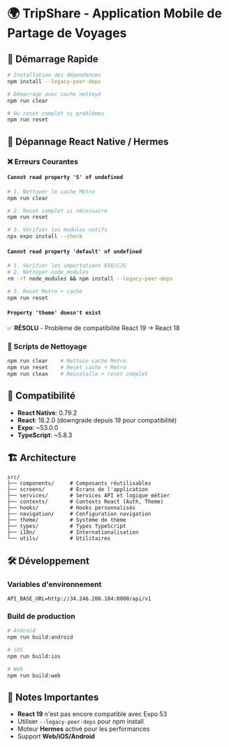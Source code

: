 # 🌍 TripShare - Application Mobile de Partage de Voyages

## 🚀 Démarrage Rapide

```bash
# Installation des dépendances
npm install --legacy-peer-deps

# Démarrage avec cache nettoyé
npm run clear

# Ou reset complet si problèmes
npm run reset
```

## 🔧 Dépannage React Native / Hermes

### ❌ Erreurs Courantes

#### `Cannot read property 'S' of undefined`
```bash
# 1. Nettoyer le cache Metro
npm run clear

# 2. Reset complet si nécessaire
npm run reset

# 3. Vérifier les modules natifs
npx expo install --check
```

#### `Cannot read property 'default' of undefined`
```bash
# 1. Vérifier les importations ES6/CJS
# 2. Nettoyer node_modules
rm -rf node_modules && npm install --legacy-peer-deps

# 3. Reset Metro + cache
npm run reset
```

#### `Property 'theme' doesn't exist`
✅ **RÉSOLU** - Problème de compatibilité React 19 → React 18

### 🔄 Scripts de Nettoyage

```bash
npm run clear    # Nettoie cache Metro
npm run reset    # Reset cache + Metro
npm run clean    # Réinstalle + reset complet
```

## 📱 Compatibilité

- **React Native**: 0.79.2
- **React**: 18.2.0 (downgrade depuis 19 pour compatibilité)
- **Expo**: ~53.0.0
- **TypeScript**: ~5.8.3

## 🏗️ Architecture

```
src/
├── components/     # Composants réutilisables
├── screens/        # Écrans de l'application
├── services/       # Services API et logique métier
├── contexts/       # Contexts React (Auth, Theme)
├── hooks/          # Hooks personnalisés
├── navigation/     # Configuration navigation
├── theme/          # Système de thème
├── types/          # Types TypeScript
├── i18n/           # Internationalisation
└── utils/          # Utilitaires
```

## 🛠️ Développement

### Variables d'environnement
```env
API_BASE_URL=http://34.246.200.184:8000/api/v1
```

### Build de production
```bash
# Android
npm run build:android

# iOS  
npm run build:ios

# Web
npm run build:web
```

## 📝 Notes Importantes

- **React 19** n'est pas encore compatible avec Expo 53
- Utiliser `--legacy-peer-deps` pour npm install
- Moteur **Hermes** activé pour les performances
- Support **Web/iOS/Android** 